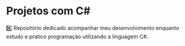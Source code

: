# Projetos com C#

#️⃣ Repositório dedicado acompanhar meu desenvolvimento enquanto estudo e pratico programação utilizando a linguagem C#.
